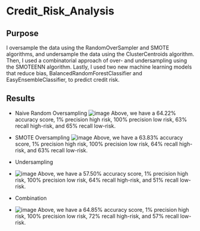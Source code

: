 # Credit_Risk_Analysis
## Purpose 
I oversample the data using the RandomOverSampler and SMOTE algorithms, and undersample the data using the ClusterCentroids algorithm. Then, I used a combinatorial approach of over- and undersampling using the SMOTEENN algorithm. Lastly, I used two new machine learning models that reduce bias, BalancedRandomForestClassifier and EasyEnsembleClassifier, to predict credit risk. 


## Results 
* Naive Random Oversampling 
![image](https://user-images.githubusercontent.com/100107588/175840249-2b3d87da-a313-48ff-8700-b286708351ea.png)
Above, we have a 64.22% accuracy score, 1% precision high risk, 100% precision low risk, 63% recall high-risk, and 65% recall low-risk. 

* SMOTE Oversampling 
![image](https://user-images.githubusercontent.com/100107588/175840351-8e5c52a0-8a42-46c6-8258-e3b19ecd71d5.png)
Above, we have a 63.83% accuracy score, 1% precision high risk, 100% precision low risk, 64% recall high-risk, and 63% recall low-risk.

* Undersampling 
* ![image](https://user-images.githubusercontent.com/100107588/175840403-2ea86d7b-680e-45e3-9edb-2312a1822269.png)
Above, we have a 57.50% accuracy score, 1% precision high risk, 100% precision low risk, 64% recall high-risk, and 51% recall low-risk. 

* Combination 
* ![image](https://user-images.githubusercontent.com/100107588/175840448-b3b74317-284c-48e3-8284-c6da958ecf41.png)
Above, we have a 64.85% accuracy score, 1% precision high risk, 100% precision low risk, 72% recall high-risk, and 57% recall low-risk.
